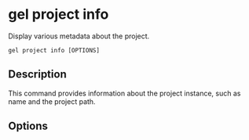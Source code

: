 # gel project info

Display various metadata about the project.

```cli-synopsis
gel project info [OPTIONS]
```

## Description

This command provides information about the project instance, such as name and the project path.

## Options

